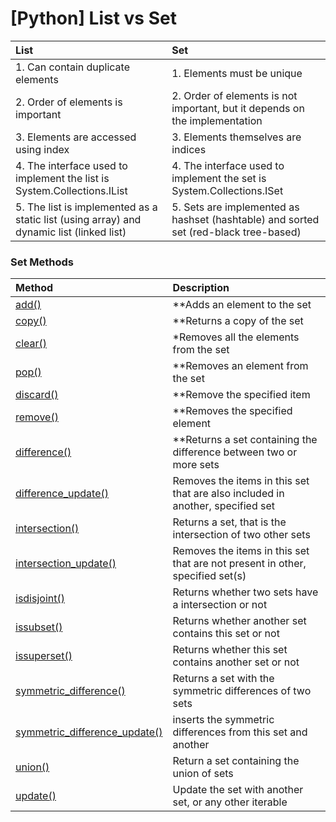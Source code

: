 # \[Python\] List vs Set

| **List** | **Set** |
| :--- | :--- |
| 1. Can contain duplicate elements | 1. Elements must be unique |
| 2. Order of elements is important | 2. Order of elements is not important, but it depends on the implementation |
| 3. Elements are accessed using index | 3. Elements themselves are indices |
| 4. The interface used to implement the list is System.Collections.IList | 4. The interface used to implement the set is System.Collections.ISet |
| 5. The list is implemented as a static list \(using array\) and dynamic list \(linked list\) | 5. Sets are implemented as hashset \(hashtable\) and sorted set \(red-black tree-based\) |

### Set Methods

| Method | Description |
| :--- | :--- |
| [add\(\)](https://www.w3schools.com/python/ref_set_add.asp) | \*\*Adds an element to the set |
| [copy\(\)](https://www.w3schools.com/python/ref_set_copy.asp) | \*\*Returns a copy of the set |
| [clear\(\)](https://www.w3schools.com/python/ref_set_clear.asp) | \*Removes all the elements from the set |
| [pop\(\)](https://www.w3schools.com/python/ref_set_pop.asp) | \*\*Removes an element from the set |
| [discard\(\)](https://www.w3schools.com/python/ref_set_discard.asp) | \*\*Remove the specified item |
| [remove\(\)](https://www.w3schools.com/python/ref_set_remove.asp) | \*\*Removes the specified element |
| [difference\(\)](https://www.w3schools.com/python/ref_set_difference.asp) | \*\*Returns a set containing the difference between two or more sets |
| [difference\_update\(\)](https://www.w3schools.com/python/ref_set_difference_update.asp) | Removes the items in this set that are also included in another, specified set |
| [intersection\(\)](https://www.w3schools.com/python/ref_set_intersection.asp) | Returns a set, that is the intersection of two other sets |
| [intersection\_update\(\)](https://www.w3schools.com/python/ref_set_intersection_update.asp) | Removes the items in this set that are not present in other, specified set\(s\) |
| [isdisjoint\(\)](https://www.w3schools.com/python/ref_set_isdisjoint.asp) | Returns whether two sets have a intersection or not |
| [issubset\(\)](https://www.w3schools.com/python/ref_set_issubset.asp) | Returns whether another set contains this set or not |
| [issuperset\(\)](https://www.w3schools.com/python/ref_set_issuperset.asp) | Returns whether this set contains another set or not |
| [symmetric\_difference\(\)](https://www.w3schools.com/python/ref_set_symmetric_difference.asp) | Returns a set with the symmetric differences of two sets |
| [symmetric\_difference\_update\(\)](https://www.w3schools.com/python/ref_set_symmetric_difference_update.asp) | inserts the symmetric differences from this set and another |
| [union\(\)](https://www.w3schools.com/python/ref_set_union.asp) | Return a set containing the union of sets |
| [update\(\)](https://www.w3schools.com/python/ref_set_update.asp) | Update the set with another set, or any other iterable |

